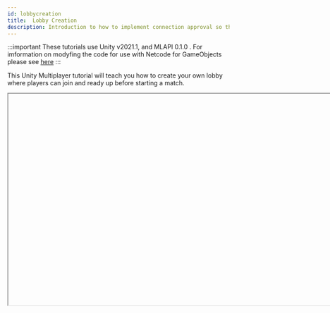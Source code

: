 ```yaml
---
id: lobbycreation
title:  Lobby Creation
description: Introduction to how to implement connection approval so that clients have to send the correct password to be able to connect to the server.
---
```


:::important
These tutorials use Unity v2021.1, and MLAPI 0.1.0 .  For imformation on modyfing the code for use with Netcode for GameObjects please see [here](../../migration/migratingfrommlapi.md)
:::


This Unity Multiplayer tutorial will teach you how to create your own lobby where players can join and ready up before starting a match.

<Iframe url="https://www.youtube.com/embed/sBR0oJJjx6Q"
        width="854px"
        height="480px"
        id="myId"
        className="video-container"
        display="initial"
        position="relative"
        allow="accelerometer; autoplay; clipboard-write; encrypted-media; gyroscope; picture-in-picture" 
        allowfullscreen
        />

   

Video published 22nd Jul 2021

For project files access, check out the repository here: https://github.com/DapperDino/Unity-Multiplayer-Tutorials

For more information  on Serialization see [About Serialization](../../advanced-topics/serialization/serialization-intro.md) in the main MLAPI documentation.

:::contribution Community Contribution
Thank you to [DapperDino](https://www.youtube.com/channel/UCjCpZyil4D8TBb5nVTMMaUw) for the video tutorials! These contributions are a fantastic help to the community.
:::

import Iframe from 'react-iframe'